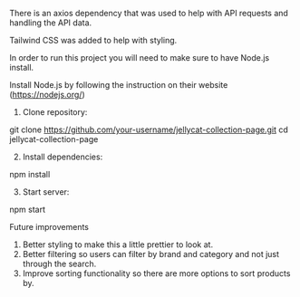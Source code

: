 There is an axios dependency that was used to help with API requests and handling the API data.

Tailwind CSS was added to help with styling.

In order to run this project you will need to make sure to have Node.js install.

Install Node.js by following the instruction on their website (https://nodejs.org/)

1. Clone repository:

git clone https://github.com/your-username/jellycat-collection-page.git
cd jellycat-collection-page

2. Install dependencies:

npm install

3. Start server:

npm start


Future improvements 
1. Better styling to make this a little prettier to look at.
2. Better filtering so users can filter by brand and category and not just through the search.
3. Improve sorting functionality so there are more options to sort products by.
